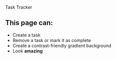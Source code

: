 Task Tracker
## This page can:
- Create a task
- Remove a task or mark it as complete
- Create a contrast-friendly gradient background
- Look **amazing**

